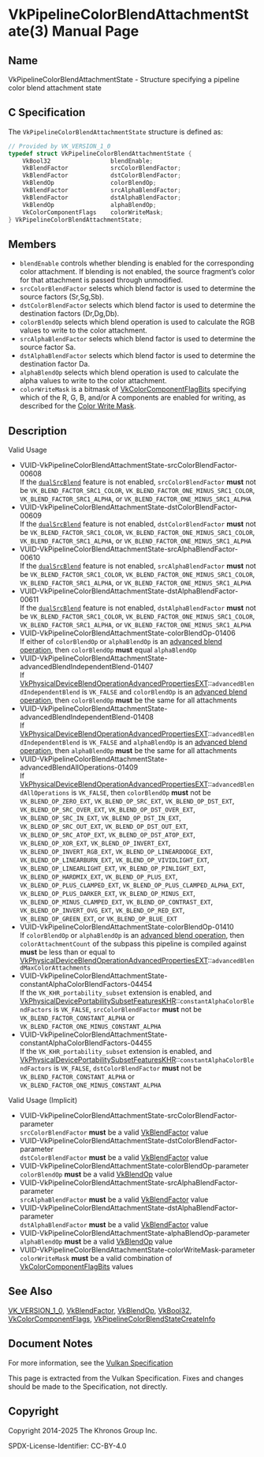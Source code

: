# VkPipelineColorBlendAttachmentState(3) Manual Page

## Name

VkPipelineColorBlendAttachmentState - Structure specifying a pipeline color blend attachment state



## [](#_c_specification)C Specification

The `VkPipelineColorBlendAttachmentState` structure is defined as:

```c++
// Provided by VK_VERSION_1_0
typedef struct VkPipelineColorBlendAttachmentState {
    VkBool32                 blendEnable;
    VkBlendFactor            srcColorBlendFactor;
    VkBlendFactor            dstColorBlendFactor;
    VkBlendOp                colorBlendOp;
    VkBlendFactor            srcAlphaBlendFactor;
    VkBlendFactor            dstAlphaBlendFactor;
    VkBlendOp                alphaBlendOp;
    VkColorComponentFlags    colorWriteMask;
} VkPipelineColorBlendAttachmentState;
```

## [](#_members)Members

- `blendEnable` controls whether blending is enabled for the corresponding color attachment. If blending is not enabled, the source fragment’s color for that attachment is passed through unmodified.
- `srcColorBlendFactor` selects which blend factor is used to determine the source factors (Sr,Sg,Sb).
- `dstColorBlendFactor` selects which blend factor is used to determine the destination factors (Dr,Dg,Db).
- `colorBlendOp` selects which blend operation is used to calculate the RGB values to write to the color attachment.
- `srcAlphaBlendFactor` selects which blend factor is used to determine the source factor Sa.
- `dstAlphaBlendFactor` selects which blend factor is used to determine the destination factor Da.
- `alphaBlendOp` selects which blend operation is used to calculate the alpha values to write to the color attachment.
- `colorWriteMask` is a bitmask of [VkColorComponentFlagBits](https://registry.khronos.org/vulkan/specs/latest/man/html/VkColorComponentFlagBits.html) specifying which of the R, G, B, and/or A components are enabled for writing, as described for the [Color Write Mask](https://registry.khronos.org/vulkan/specs/latest/html/vkspec.html#framebuffer-color-write-mask).

## [](#_description)Description

Valid Usage

- [](#VUID-VkPipelineColorBlendAttachmentState-srcColorBlendFactor-00608)VUID-VkPipelineColorBlendAttachmentState-srcColorBlendFactor-00608  
  If the [`dualSrcBlend`](https://registry.khronos.org/vulkan/specs/latest/html/vkspec.html#features-dualSrcBlend) feature is not enabled, `srcColorBlendFactor` **must** not be `VK_BLEND_FACTOR_SRC1_COLOR`, `VK_BLEND_FACTOR_ONE_MINUS_SRC1_COLOR`, `VK_BLEND_FACTOR_SRC1_ALPHA`, or `VK_BLEND_FACTOR_ONE_MINUS_SRC1_ALPHA`
- [](#VUID-VkPipelineColorBlendAttachmentState-dstColorBlendFactor-00609)VUID-VkPipelineColorBlendAttachmentState-dstColorBlendFactor-00609  
  If the [`dualSrcBlend`](https://registry.khronos.org/vulkan/specs/latest/html/vkspec.html#features-dualSrcBlend) feature is not enabled, `dstColorBlendFactor` **must** not be `VK_BLEND_FACTOR_SRC1_COLOR`, `VK_BLEND_FACTOR_ONE_MINUS_SRC1_COLOR`, `VK_BLEND_FACTOR_SRC1_ALPHA`, or `VK_BLEND_FACTOR_ONE_MINUS_SRC1_ALPHA`
- [](#VUID-VkPipelineColorBlendAttachmentState-srcAlphaBlendFactor-00610)VUID-VkPipelineColorBlendAttachmentState-srcAlphaBlendFactor-00610  
  If the [`dualSrcBlend`](https://registry.khronos.org/vulkan/specs/latest/html/vkspec.html#features-dualSrcBlend) feature is not enabled, `srcAlphaBlendFactor` **must** not be `VK_BLEND_FACTOR_SRC1_COLOR`, `VK_BLEND_FACTOR_ONE_MINUS_SRC1_COLOR`, `VK_BLEND_FACTOR_SRC1_ALPHA`, or `VK_BLEND_FACTOR_ONE_MINUS_SRC1_ALPHA`
- [](#VUID-VkPipelineColorBlendAttachmentState-dstAlphaBlendFactor-00611)VUID-VkPipelineColorBlendAttachmentState-dstAlphaBlendFactor-00611  
  If the [`dualSrcBlend`](https://registry.khronos.org/vulkan/specs/latest/html/vkspec.html#features-dualSrcBlend) feature is not enabled, `dstAlphaBlendFactor` **must** not be `VK_BLEND_FACTOR_SRC1_COLOR`, `VK_BLEND_FACTOR_ONE_MINUS_SRC1_COLOR`, `VK_BLEND_FACTOR_SRC1_ALPHA`, or `VK_BLEND_FACTOR_ONE_MINUS_SRC1_ALPHA`
- [](#VUID-VkPipelineColorBlendAttachmentState-colorBlendOp-01406)VUID-VkPipelineColorBlendAttachmentState-colorBlendOp-01406  
  If either of `colorBlendOp` or `alphaBlendOp` is an [advanced blend operation](https://registry.khronos.org/vulkan/specs/latest/html/vkspec.html#framebuffer-blend-advanced), then `colorBlendOp` **must** equal `alphaBlendOp`
- [](#VUID-VkPipelineColorBlendAttachmentState-advancedBlendIndependentBlend-01407)VUID-VkPipelineColorBlendAttachmentState-advancedBlendIndependentBlend-01407  
  If [VkPhysicalDeviceBlendOperationAdvancedPropertiesEXT](https://registry.khronos.org/vulkan/specs/latest/man/html/VkPhysicalDeviceBlendOperationAdvancedPropertiesEXT.html)::`advancedBlendIndependentBlend` is `VK_FALSE` and `colorBlendOp` is an [advanced blend operation](https://registry.khronos.org/vulkan/specs/latest/html/vkspec.html#framebuffer-blend-advanced), then `colorBlendOp` **must** be the same for all attachments
- [](#VUID-VkPipelineColorBlendAttachmentState-advancedBlendIndependentBlend-01408)VUID-VkPipelineColorBlendAttachmentState-advancedBlendIndependentBlend-01408  
  If [VkPhysicalDeviceBlendOperationAdvancedPropertiesEXT](https://registry.khronos.org/vulkan/specs/latest/man/html/VkPhysicalDeviceBlendOperationAdvancedPropertiesEXT.html)::`advancedBlendIndependentBlend` is `VK_FALSE` and `alphaBlendOp` is an [advanced blend operation](https://registry.khronos.org/vulkan/specs/latest/html/vkspec.html#framebuffer-blend-advanced), then `alphaBlendOp` **must** be the same for all attachments
- [](#VUID-VkPipelineColorBlendAttachmentState-advancedBlendAllOperations-01409)VUID-VkPipelineColorBlendAttachmentState-advancedBlendAllOperations-01409  
  If [VkPhysicalDeviceBlendOperationAdvancedPropertiesEXT](https://registry.khronos.org/vulkan/specs/latest/man/html/VkPhysicalDeviceBlendOperationAdvancedPropertiesEXT.html)::`advancedBlendAllOperations` is `VK_FALSE`, then `colorBlendOp` **must** not be `VK_BLEND_OP_ZERO_EXT`, `VK_BLEND_OP_SRC_EXT`, `VK_BLEND_OP_DST_EXT`, `VK_BLEND_OP_SRC_OVER_EXT`, `VK_BLEND_OP_DST_OVER_EXT`, `VK_BLEND_OP_SRC_IN_EXT`, `VK_BLEND_OP_DST_IN_EXT`, `VK_BLEND_OP_SRC_OUT_EXT`, `VK_BLEND_OP_DST_OUT_EXT`, `VK_BLEND_OP_SRC_ATOP_EXT`, `VK_BLEND_OP_DST_ATOP_EXT`, `VK_BLEND_OP_XOR_EXT`, `VK_BLEND_OP_INVERT_EXT`, `VK_BLEND_OP_INVERT_RGB_EXT`, `VK_BLEND_OP_LINEARDODGE_EXT`, `VK_BLEND_OP_LINEARBURN_EXT`, `VK_BLEND_OP_VIVIDLIGHT_EXT`, `VK_BLEND_OP_LINEARLIGHT_EXT`, `VK_BLEND_OP_PINLIGHT_EXT`, `VK_BLEND_OP_HARDMIX_EXT`, `VK_BLEND_OP_PLUS_EXT`, `VK_BLEND_OP_PLUS_CLAMPED_EXT`, `VK_BLEND_OP_PLUS_CLAMPED_ALPHA_EXT`, `VK_BLEND_OP_PLUS_DARKER_EXT`, `VK_BLEND_OP_MINUS_EXT`, `VK_BLEND_OP_MINUS_CLAMPED_EXT`, `VK_BLEND_OP_CONTRAST_EXT`, `VK_BLEND_OP_INVERT_OVG_EXT`, `VK_BLEND_OP_RED_EXT`, `VK_BLEND_OP_GREEN_EXT`, or `VK_BLEND_OP_BLUE_EXT`
- [](#VUID-VkPipelineColorBlendAttachmentState-colorBlendOp-01410)VUID-VkPipelineColorBlendAttachmentState-colorBlendOp-01410  
  If `colorBlendOp` or `alphaBlendOp` is an [advanced blend operation](https://registry.khronos.org/vulkan/specs/latest/html/vkspec.html#framebuffer-blend-advanced), then `colorAttachmentCount` of the subpass this pipeline is compiled against **must** be less than or equal to [VkPhysicalDeviceBlendOperationAdvancedPropertiesEXT](https://registry.khronos.org/vulkan/specs/latest/man/html/VkPhysicalDeviceBlendOperationAdvancedPropertiesEXT.html)::`advancedBlendMaxColorAttachments`
- [](#VUID-VkPipelineColorBlendAttachmentState-constantAlphaColorBlendFactors-04454)VUID-VkPipelineColorBlendAttachmentState-constantAlphaColorBlendFactors-04454  
  If the `VK_KHR_portability_subset` extension is enabled, and [VkPhysicalDevicePortabilitySubsetFeaturesKHR](https://registry.khronos.org/vulkan/specs/latest/man/html/VkPhysicalDevicePortabilitySubsetFeaturesKHR.html)::`constantAlphaColorBlendFactors` is `VK_FALSE`, `srcColorBlendFactor` **must** not be `VK_BLEND_FACTOR_CONSTANT_ALPHA` or `VK_BLEND_FACTOR_ONE_MINUS_CONSTANT_ALPHA`
- [](#VUID-VkPipelineColorBlendAttachmentState-constantAlphaColorBlendFactors-04455)VUID-VkPipelineColorBlendAttachmentState-constantAlphaColorBlendFactors-04455  
  If the `VK_KHR_portability_subset` extension is enabled, and [VkPhysicalDevicePortabilitySubsetFeaturesKHR](https://registry.khronos.org/vulkan/specs/latest/man/html/VkPhysicalDevicePortabilitySubsetFeaturesKHR.html)::`constantAlphaColorBlendFactors` is `VK_FALSE`, `dstColorBlendFactor` **must** not be `VK_BLEND_FACTOR_CONSTANT_ALPHA` or `VK_BLEND_FACTOR_ONE_MINUS_CONSTANT_ALPHA`

Valid Usage (Implicit)

- [](#VUID-VkPipelineColorBlendAttachmentState-srcColorBlendFactor-parameter)VUID-VkPipelineColorBlendAttachmentState-srcColorBlendFactor-parameter  
  `srcColorBlendFactor` **must** be a valid [VkBlendFactor](https://registry.khronos.org/vulkan/specs/latest/man/html/VkBlendFactor.html) value
- [](#VUID-VkPipelineColorBlendAttachmentState-dstColorBlendFactor-parameter)VUID-VkPipelineColorBlendAttachmentState-dstColorBlendFactor-parameter  
  `dstColorBlendFactor` **must** be a valid [VkBlendFactor](https://registry.khronos.org/vulkan/specs/latest/man/html/VkBlendFactor.html) value
- [](#VUID-VkPipelineColorBlendAttachmentState-colorBlendOp-parameter)VUID-VkPipelineColorBlendAttachmentState-colorBlendOp-parameter  
  `colorBlendOp` **must** be a valid [VkBlendOp](https://registry.khronos.org/vulkan/specs/latest/man/html/VkBlendOp.html) value
- [](#VUID-VkPipelineColorBlendAttachmentState-srcAlphaBlendFactor-parameter)VUID-VkPipelineColorBlendAttachmentState-srcAlphaBlendFactor-parameter  
  `srcAlphaBlendFactor` **must** be a valid [VkBlendFactor](https://registry.khronos.org/vulkan/specs/latest/man/html/VkBlendFactor.html) value
- [](#VUID-VkPipelineColorBlendAttachmentState-dstAlphaBlendFactor-parameter)VUID-VkPipelineColorBlendAttachmentState-dstAlphaBlendFactor-parameter  
  `dstAlphaBlendFactor` **must** be a valid [VkBlendFactor](https://registry.khronos.org/vulkan/specs/latest/man/html/VkBlendFactor.html) value
- [](#VUID-VkPipelineColorBlendAttachmentState-alphaBlendOp-parameter)VUID-VkPipelineColorBlendAttachmentState-alphaBlendOp-parameter  
  `alphaBlendOp` **must** be a valid [VkBlendOp](https://registry.khronos.org/vulkan/specs/latest/man/html/VkBlendOp.html) value
- [](#VUID-VkPipelineColorBlendAttachmentState-colorWriteMask-parameter)VUID-VkPipelineColorBlendAttachmentState-colorWriteMask-parameter  
  `colorWriteMask` **must** be a valid combination of [VkColorComponentFlagBits](https://registry.khronos.org/vulkan/specs/latest/man/html/VkColorComponentFlagBits.html) values

## [](#_see_also)See Also

[VK\_VERSION\_1\_0](https://registry.khronos.org/vulkan/specs/latest/man/html/VK_VERSION_1_0.html), [VkBlendFactor](https://registry.khronos.org/vulkan/specs/latest/man/html/VkBlendFactor.html), [VkBlendOp](https://registry.khronos.org/vulkan/specs/latest/man/html/VkBlendOp.html), [VkBool32](https://registry.khronos.org/vulkan/specs/latest/man/html/VkBool32.html), [VkColorComponentFlags](https://registry.khronos.org/vulkan/specs/latest/man/html/VkColorComponentFlags.html), [VkPipelineColorBlendStateCreateInfo](https://registry.khronos.org/vulkan/specs/latest/man/html/VkPipelineColorBlendStateCreateInfo.html)

## [](#_document_notes)Document Notes

For more information, see the [Vulkan Specification](https://registry.khronos.org/vulkan/specs/latest/html/vkspec.html#VkPipelineColorBlendAttachmentState)

This page is extracted from the Vulkan Specification. Fixes and changes should be made to the Specification, not directly.

## [](#_copyright)Copyright

Copyright 2014-2025 The Khronos Group Inc.

SPDX-License-Identifier: CC-BY-4.0